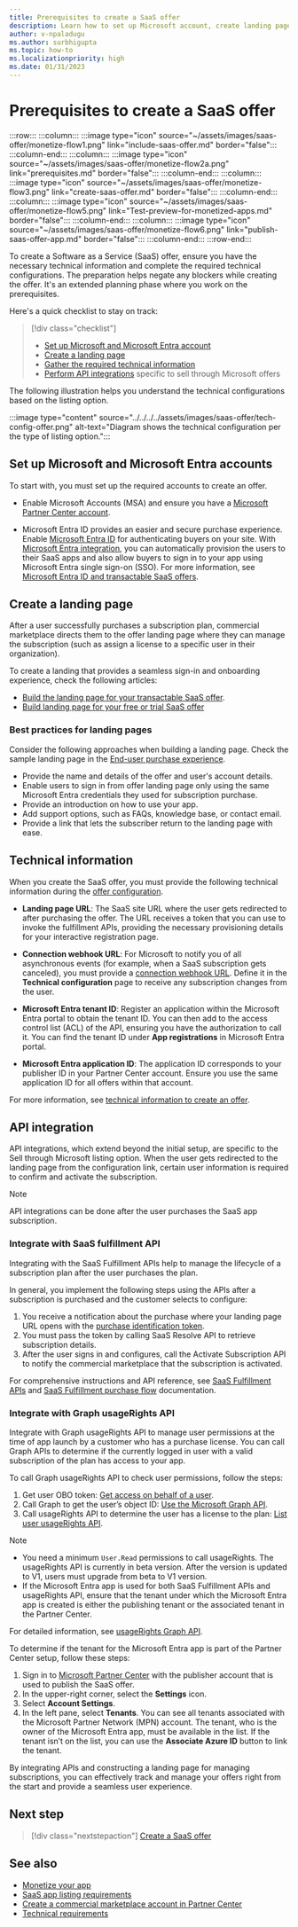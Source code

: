 ```yaml
---
title: Prerequisites to create a SaaS offer
description: Learn how to set up Microsoft account, create landing page, and configure APIs required to create your SaaS offer.
author: v-npaladugu
ms.author: surbhigupta
ms.topic: how-to
ms.localizationpriority: high 
ms.date: 01/31/2023
---
```

# Prerequisites to create a SaaS offer

:::row:::
   :::column:::
      :::image type="icon" source="~/assets/images/saas-offer/monetize-flow1.png" link="include-saas-offer.md" border="false":::
   :::column-end:::
   :::column:::
      :::image type="icon" source="~/assets/images/saas-offer/monetize-flow2a.png" link="prerequisites.md" border="false":::
   :::column-end:::
   :::column:::
      :::image type="icon" source="~/assets/images/saas-offer/monetize-flow3.png" link="create-saas-offer.md" border="false":::
   :::column-end:::
   :::column:::
      :::image type="icon" source="~/assets/images/saas-offer/monetize-flow5.png" link="Test-preview-for-monetized-apps.md" border="false":::
   :::column-end:::
   :::column:::
      :::image type="icon" source="~/assets/images/saas-offer/monetize-flow6.png" link="publish-saas-offer-app.md" border="false":::
   :::column-end:::
:::row-end:::

To create a Software as a Service (SaaS) offer, ensure you have the necessary technical information and complete the required technical configurations. The preparation helps negate any blockers while creating the offer. It's an extended planning phase where you work on the prerequisites.

Here's a quick checklist to stay on track:

> [!div class="checklist"]
>
> * [Set up Microsoft and Microsoft Entra account](#set-up-microsoft-and-microsoft-entra-accounts)
> * [Create a landing page](#create-a-landing-page)
> * [Gather the required technical information](#technical-information)
> * [Perform API integrations](#api-integration) specific to sell through Microsoft offers

The following illustration helps you understand the technical configurations based on the listing option.

:::image type="content" source="../../../../assets/images/saas-offer/tech-config-offer.png" alt-text="Diagram shows the technical configuration per the type of listing option.":::

## Set up Microsoft and Microsoft Entra accounts

To start with, you must set up the required accounts to create an offer.

* Enable Microsoft Accounts (MSA) and ensure you have a [Microsoft Partner Center account](/partner-center/marketplace/open-a-developer-account).

* Microsoft Entra ID provides an easier and secure purchase experience. Enable [Microsoft Entra ID](https://azure.microsoft.com/services/active-directory/) for authenticating buyers on your site.  With [Microsoft Entra integration](/partner-center/marketplace/azure-ad-saas), you can automatically provision the users to their SaaS apps and also allow buyers to sign in to your app using Microsoft Entra single sign-on (SSO). For more information, see [Microsoft Entra ID and transactable SaaS offers](/partner-center/marketplace/azure-ad-saas).

## Create a landing page

After a user successfully purchases a subscription plan, commercial marketplace directs them to the offer landing page where they can manage the subscription (such as assign a license to a specific user in their organization).

To create a landing that provides a seamless sign-in and onboarding experience, check the following articles:

* [Build the landing page for your transactable SaaS offer](/partner-center/marketplace/azure-ad-transactable-saas-landing-page).
* [Build landing page for your free or trial SaaS offer](/partner-center/marketplace/azure-ad-free-or-trial-landing-page)

### Best practices for landing pages

Consider the following approaches when building a landing page. Check the sample landing page in the [End-user purchase experience](end-user-purchase-experience.md).

* Provide the name and details of the offer and user's account details.
* Enable users to sign in from offer landing page only using the same Microsoft Entra credentials they used for subscription purchase.
* Provide an introduction on how to use your app.
* Add support options, such as FAQs, knowledge base, or contact email.
* Provide a link that lets the subscriber return to the landing page with ease.

## Technical information

When you create the SaaS offer, you must provide the following technical information during the [offer configuration](create-saas-offer.md#add-the-technical-information).

* **Landing page URL**: The SaaS site URL where the user gets redirected to after purchasing the offer. The URL receives a token that you can use to invoke the fulfillment APIs, providing the necessary provisioning details for your interactive registration page.

* **Connection webhook URL**: For Microsoft to notify you of all asynchronous events (for example, when a SaaS subscription gets canceled), you must provide a [connection webhook URL](/partner-center/marketplace/create-new-saas-offer-technical). Define it in the **Technical configuration** page to receive any subscription changes from the user.

* **Microsoft Entra tenant ID**: Register an application within the Microsoft Entra portal to obtain the tenant ID. You can then add to the access control list (ACL) of the API, ensuring you have the authorization to call it. You can find the tenant ID under **App registrations** in Microsoft Entra portal.

* **Microsoft Entra application ID**: The application ID corresponds to your publisher ID in your Partner Center account. Ensure you use the same application ID for all offers within that account.

For more information, see [technical information to create an offer](/partner-center/marketplace/plan-saas-offer).

## API integration

API integrations, which extend beyond the initial setup, are specific to the Sell through Microsoft listing option. When the user gets redirected to the landing page from the configuration link, certain user information is required to confirm and activate the subscription.

> [!NOTE]
> API integrations can be done after the user purchases the SaaS app subscription.

### Integrate with SaaS fulfillment API

Integrating with the SaaS Fulfillment APIs help to manage the lifecycle of a subscription plan after the user purchases the plan.

In general, you implement the following steps using the APIs after a subscription is purchased and the customer selects to configure:

  1. You receive a notification about the purchase where your landing page URL opens with the [purchase identification token](/azure/marketplace/partner-center-portal/pc-saas-fulfillment-life-cycle).
  1. You must pass the token by calling SaaS Resolve API to retrieve subscription details.
  1. After the user signs in and configures, call the Activate Subscription API to notify the commercial marketplace that the subscription is activated.

For comprehensive instructions and API reference, see [SaaS Fulfillment APIs](/azure/marketplace/partner-center-portal/pc-saas-fulfillment-apis) and [SaaS Fulfillment purchase flow](/partner-center/marketplace/partner-center-portal/pc-saas-fulfillment-life-cycle) documentation.

### Integrate with Graph usageRights API

Integrate with Graph usageRights API to manage user permissions at the time of app launch by a customer who has a purchase license. You can call Graph APIs to determine if the currently logged in user with a valid subscription of the plan has access to your app.

To call Graph usageRights API to check user permissions, follow the steps:

  1. Get user OBO token: [Get access on behalf of a user](/graph/auth-v2-user).
  1. Call Graph to get the user’s object ID: [Use the Microsoft Graph API](/graph/use-the-api).
  1. Call usageRights API to determine the user has a license to the plan: [List user usageRights API](/graph/api/user-list-usagerights?view=graph-rest-beta&tabs=http&preserve-view=true).

  > [!NOTE]
  >
  > * You need a minimum `User.Read` permissions to call usageRights.
  > The usageRights API is currently in beta version. After the version is updated to V1, users must upgrade from beta to V1 version.
  > * If the Microsoft Entra app is used for both SaaS Fulfillment APIs and usageRights API, ensure that the tenant under which the Microsoft Entra app is created is either the publishing tenant or the associated tenant in the Partner Center.

For detailed information, see [usageRights Graph API](/partner-center/marketplace/isv-app-license-saas).

To determine if the tenant for the Microsoft Entra app is part of the Partner Center setup, follow these steps:

  1. Sign in  to [Microsoft Partner Center](https://partner.microsoft.com/) with the publisher account that is used to publish the SaaS offer.
  1. In the upper-right corner, select the **Settings** icon.
  1. Select **Account Settings**.
  1. In the left pane, select **Tenants**.
    You can see all tenants associated with the Microsoft Partner Network (MPN) account. The tenant, who is the owner of the Microsoft Entra app, must be available in the list. If the tenant isn’t on the list, you can use the **Associate Azure ID** button to link the tenant.

By integrating APIs and constructing a landing page for managing subscriptions, you can effectively track and manage your offers right from the start and provide a seamless user experience.

## Next step

> [!div class="nextstepaction"]
> [Create a SaaS offer](create-saas-offer.md)

## See also

* [Monetize your app](monetize-overview.md)
* [SaaS app listing requirements](/partner-center/marketplace/marketplace-criteria-content-validation)
* [Create a commercial marketplace account in Partner Center](/partner-center/create-account)
* [Technical requirements](/partner-center/marketplace/plan-saas-offer)
